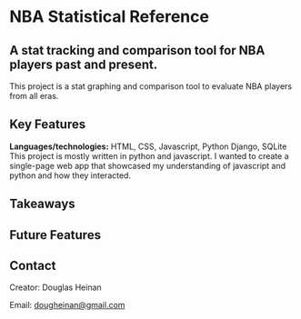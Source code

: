 # NBA Statistical Reference
## A stat tracking and comparison tool for NBA players past and present.

[comment]: <> (This project is a demo outdoor enthusiast guide. The notion is that this would be a family-friendly resource for hikers )

[comment]: <> (and backpackers looking for community feedback and other information about the trails of western Montana and the gear )

[comment]: <> (necessary to hike them. Users are able to contribute trail photos, reviews, comments, find good prices on gear, get directions to local )

[comment]: <> (trailheads and more.)

[comment]: <> (This website can be accessed at [douglasheinan.com/tamarack-treks]&#40;http://douglasheinan.com/tamarack-treks&#41;.)

[comment]: <> (![Screen shot of web page]&#40;README_IMG/scrn_shot.png&#41;)
This project is a stat graphing and comparison tool to evaluate NBA players from all eras.

## Key Features

[comment]: <> (**Languages/technologies:** HTML, CSS, Javascript, Python, Flask, Jinja, SQLite, Bootstrap)

[comment]: <> (This project was written mostly in Python. I wanted to create a fairly straightforward web app that utilized a number)

[comment]: <> (of my skills. To that end: )

[comment]: <> (* I utilized Flask's Application Factory pattern to create a multi-page web application)

[comment]: <> (* I used the flask-login library to create standard user and admin functionality such as logins, profiles, and admin oversight)

[comment]: <> (* I created an effective Python full-text search engine with ranked results from scratch)

[comment]: <> (* I used SQLite to create a database to store all gear and trail related information on my site)

[comment]: <> (* Using the Beautiful Soup library, I created a constantly running web scraper to automate database updates)

[comment]: <> (* I designed each web page using original CSS code and some Bootstrap)
**Languages/technologies:** HTML, CSS, Javascript, Python Django, SQLite
This project is mostly written in python and javascript. I wanted to create a single-page web app that showcased my 
understanding of javascript and python and how they interacted.

## Takeaways

[comment]: <> (This is the first completely original, fully functional application I've ever made and, as such, there were *a lot* of)

[comment]: <> (hard lessons learned. )

[comment]: <> (* Password reset tokens were necessary, but I had never worked with them before. Figuring out how to implement them on )

[comment]: <> (the fly was a challenge.)

[comment]: <> (* I'm extremely proud of the search engine I've built from the ground up. I haven't built a search engine before, so my )

[comment]: <> (solution was to create a module that takes a user-input string, turns that string into a list, cleans each word )

[comment]: <> (in the list, and iterates through every entry in the database, )

[comment]: <> (looking for matches. The module ranks the matches with a point system and arranges the list of returned results )

[comment]: <> (from high to low.)

[comment]: <> (* I also created a program that automated the deletion of old/unnecessary image files and updated the prices of gear )

[comment]: <> (items featured on the site. This was very time consuming because I tried a number of different approaches before )

[comment]: <> (finding a solution. The solution I landed on was to create a whole new process that ran concurrently with the )

[comment]: <> (main app.)

[comment]: <> (* I used this project as an opportunity to improve my CSS comprehension. Instead of relying heavily on Bootstrap like )

[comment]: <> (I have in the past, I implemented original CSS solutions to personalize my site. )

[comment]: <> (* I found Flask's Application Factory formula a little hard to wrap my head around at first. Having used it )

[comment]: <> (extensively in this project, many of its weird idiosyncrasies are now second nature to me.)

## Future Features

[comment]: <> (* Add user-ratings to gear and trail pages)

[comment]: <> (* Allow users to DM or otherwise connect with each other outside of comment fields)

[comment]: <> (* Add campsite listings and user reviews)

[comment]: <> (* Add component that takes in user filters to recommend campsite or hiking trail locations)

[comment]: <> (* Replace admin created reviews with user reviews)

## Contact
Creator: Douglas Heinan

Email: dougheinan@gmail.com

